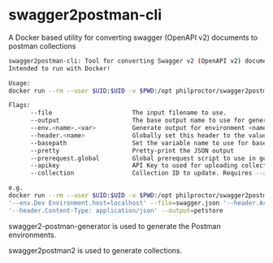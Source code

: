 # swagger2postman-cli

A Docker based utility for converting swagger (OpenAPI v2) documents to postman collections

```bash
swagger2postman-cli: Tool for converting Swagger v2 (OpenAPI v2) documents to postman collections.
Intended to run with Docker!

Usage:
docker run --rm --user $UID:$UID -v $PWD:/opt philproctor/swagger2postman-cli <flags>

Flags:
      --file                      The input filename to use.
      --output                    The base output name to use for generated collections
      --env.<name>.<var>          Generate output for environment <name>. Ensure <var> is set to this value
      --header.<name>             Globally set this header to the value specified
      --basepath                  Set the variable name to use for basepath instead of using the definition
      --pretty                    Pretty-print the JSON output
      --prerequest.global         Global prerequest script to use in generated collection
      --apikey                    API Key to used for uploading collection to Postman servers. Requires --collection
      --collection                Collection ID to update. Requires --apikey

e.g.
docker run --rm --user $UID:$UID -v $PWD:/opt philproctor/swagger2postman-cli \
'--env.Dev Environment.host=localhost' --file=swagger.json '--header.Accept=application/json' \
'--header.Content-Type: application/json' --output=petstore

```

swagger2-postman-generator is used to generate the Postman environments.

swagger2postman2 is used to generate collections.
